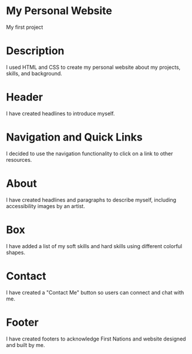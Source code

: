 # My Personal Website
My first project 

# Description
I used HTML and CSS to create my personal website about my projects, skills, and background.

# Header
I have created headlines to introduce myself.

# Navigation and Quick Links
I decided to use the navigation functionality to click on a link to other resources.

# About
I have created headlines and paragraphs to describe myself, including accessibility images by an artist.

# Box
I have added a list of my soft skills and hard skills using different colorful shapes.

# Contact
I have created a "Contact Me" button so users can connect and chat with me.

# Footer
I have created footers to acknowledge First Nations and website designed and built by me.